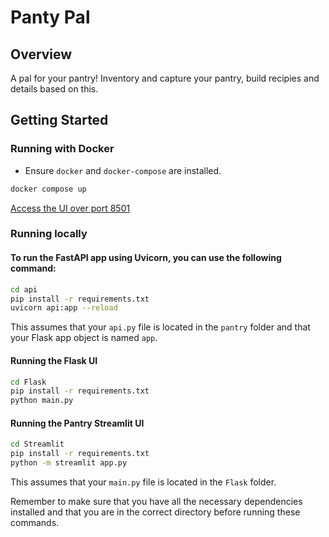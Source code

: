 # Panty Pal

## Overview

A pal for your pantry! Inventory and capture your pantry, build recipies and details based on this.

## Getting Started

### Running with Docker

- Ensure `docker` and `docker-compose` are installed.

```bash
docker compose up 
```

[Access the UI over port 8501](http://127.0.0.1:8501)

### Running locally

#### To run the FastAPI app using Uvicorn, you can use the following command:

```bash
cd api
pip install -r requirements.txt
uvicorn api:app --reload
```

This assumes that your `api.py` file is located in the `pantry` folder and that your Flask app object is named `app`.

#### Running the Flask UI
```bash
cd Flask
pip install -r requirements.txt
python main.py
```

#### Running the Pantry Streamlit UI

```bash
cd Streamlit
pip install -r requirements.txt
python -m streamlit app.py
```

This assumes that your `main.py` file is located in the `Flask` folder.

Remember to make sure that you have all the necessary dependencies installed and that you are in the correct directory before running these commands.
